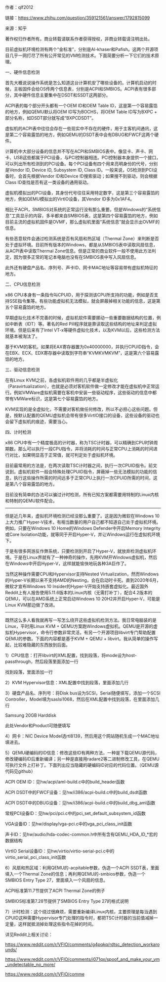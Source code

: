 作者：qlf2012

链接：https://www.zhihu.com/question/359121561/answer/1792815099

来源：知乎

著作权归作者所有。商业转载请联系作者获得授权，非商业转载请注明出处。



目前虚拟机环境检测有两个“金标准”，分别是Al-khaser和Pafish。这两个开源项目几乎一网打尽了所有公开常见的VM检测技术。下面简要分析一下它们的技术原理。

一、硬件信息检测

首先大概说说操作系统是怎么知道这台计算机安了哪些设备的。计算机启动的时候，主板固件会给OS传两个信息表，分别是ACPI和SMBIOS。ACPI表有很多部分，其中硬件信息主要集中在DSDT和SSDT这两部分。

ACPI表的每个部分开头都有一个OEM ID和OEM Table ID，这是第一个容易露馅的地方，例如QEMU默认将OEM ID写为BOCHS，将OEM Table ID写为BXPC + 部分名称，如DSDT部分就写成“BXPCDSDT”。

虚拟机的ACPI表中往往会存在一些现实中不存在的硬件，用于主客机间通讯，这是第二个容易露馅的地方，例如QEMU的DSDT表中会有DBUG和FWCF这两个硬件。

计算机中大部分设备的信息并不写在ACPI和SMBIOS表中。像显卡、声卡、网卡、USB这些都属于PCI设备，与PCI控制器相连。PCI控制器本身提供一个接口，可以列出所有检测到的PCI设备。每个PCI设备有四个用来亮明身份的代号，分别是Vendor ID, Device ID, Subsystem ID, Class ID。一般来说，OS检测到PCI设备时，会首先根据Vendor ID和Device ID搜索驱动；如果搜不到驱动，则会根据Class ID查找是否有这一类设备的通用驱动。

虚拟机模拟出的PCI设备，其身份代号往往采用特定数字，这是第三个容易露馅的地方，例如QEMU模拟出的VirtIO设备，其Vendor ID多为0x1AF4。

相比于ACPI，SMBIOS对系统的正常运行没有那么重要。但是Windows的“系统信息”工具显示的内容，多半都来自SMBIOS表，这是第四个容易露馅的地方，例如目前主流的虚拟机固件是OVMF，那么虚拟机里面“系统信息”就会显示出OVMF的信息。

有些恶意软件会通过检测系统是否有风扇和热区域（Thermal Zone）来判断是否处于虚拟环境。目前所有版本的Windows，都是从SMBIOS表中读取风扇信息，从ACPI表中读取Thermal Zone信息。但是正常的商业软件一般不使用此方法判定，因为很多正常的笔记本电脑也没有在SMBIOS表中写入风扇信息。

此外还有硬盘产品名、序列号、声卡ID、网卡MAC地址等容易带有虚拟机特征的地方。

二、CPU信息检测

x86 CPU本身有一条指令叫CPUID，用于探测该CPU所支持的功能，例如是否支持SSE指令集等。有些功能虚拟机无法模拟，就会屏蔽掉相关功能的信息，这是第五个容易露馅的地方。

早期虚拟化技术不完善的时候，虚拟机软件需要挪动一些重要数据结构的位置，例如中断表（IDT）等。著名的Red Pill程序就是靠读取这些结构的地址来判定虚拟环境。但是后来有了Intel VT-x等硬件虚拟化技术，以及KVM以后，这些检测方法就基本被淘汰了。

基于KVM的客机，如果将EAX寄存器置为0x40000000，并执行CPUID指令，会在EBX、ECX、EDX寄存器中读取到字符串“KVMKVMKVM”，这是第六个容易露馅的地方。

三、驱动信息检测

在有Linux KVM之前，各虚拟机软件用的几乎都是半虚拟化（Paravirtualization），也就是必须对客机软件做一定修改才能在虚拟机中正常运行。例如VMWare虚拟机需要在客机中安装一些驱动程序，这些驱动的信息中都带有VMWare标识，这是第七个容易露馅的地方。

KVM实现的是全虚拟化，不需要对客机做任何修改，所以不必担心这些问题。但是，按默认配置的QEMU虚拟机会带有很多VirtIO接口的设备，这些设备的驱动也会留下虚拟机的痕迹，需要当心。

四、计时检测

x86 CPU中有一个精度极高的计时器，称为TSC计时器，可以精确到CPU时钟周期数。那么可以执行一段CPU指令，并将消耗的时间与正常CPU上消耗的时间进行对比，如果明显高于正常值，就可判定处于虚拟机环境。

目前最常用的方法是，在两次读取TSC计时器之间，执行一次CPUID指令。前文说到，虚拟机软件一般会特殊处理CPUID指令，屏蔽掉一些无法模拟的功能的信息，执行这些操作所需的时间远多于正常CPU上执行一次CPUID所需的时间，这是第八个容易露馅的地方。

目前没有简单的办法可以骗过计时检测，所有已知方案都需要用特制的Linux内核和特制的QEMU软件配合。

---

但是近几年来，虚拟机环境检测已经没那么重要了。这是因为微软在Windows 10上大力推广Hyper-V技术，有相当数量的用户自己都不知道自己处于虚拟机环境。例如，只要在Windows 10 Home的Windows Defender中开启Memory Integrity或Core Isolation功能，就等同于开启Hyper-V，并让Windows运行在虚拟机环境下。

于是有很多网游反作弊系统，只要检测到开启了Hyper-V，就放弃检测虚拟机环境。于是在Linux界就有了一种神奇的操作，先用KVM开Windows虚拟机，然后在Windows中开启Hyper-V，这样就能愉快地玩各种3A巨作了。

当然这种操作需要CPU和Hypervisor支持Nested Virtualization，然而Windows的Hyper-V长期以来不支持AMD的Nesting，会在启动时卡死。直到2020年6月，微软才宣布Windows 10 Insider的Hyper-V开始支持嵌套虚拟化。最近国外Reddit上有人报告使用5.11.6版本的Linux内核（无需打补丁），配合4.2版本的QEMU，可以在AMD系统上正常启动Windows 10 20H2并开启Hyper-V，可能是Linux KVM那边做了改进。

---

既然这么多人看我就再写一写怎么绕开这些虚拟机检测方法。我日常电脑装的是Linux，平时用Linux KVM + QEMU方案跑Windows虚拟机。QEMU是开源的虚拟机Hypervisor，命令行参数非常灵活，有另一个开源项目libvirt专门帮助配置QEMU的参数。下面的内容都是基于KVM + QEMU + libvirt。我从简单的操作写起，比较难隐藏的东西放到后面。

1）CPU信息：打开libvirt的XML配置，找到<cpu>段落，将mode设为host-passthrough，然后段落里面添加一行

<feature policy="disable" name="hypervisor"/>

找到<os>段落，里面添加一行

<smbios mode="host"/>

2）KVM Hypervisor信息：XML配置中找到<features>段落，里面添加几行

<hyperv>
  <vendor_id state="on" value="random"/>
</hyperv>
<kvm>
  <hidden state="on"/>
</kvm>

3）硬盘产品名、序列号：将Disk bus设为SCSI，Serial随便填写，添加一个SCSI Controller，Model填为saslsi1068，然后在XML配置中找到<disk>段落，在里面添加几行

<vendor>Samsung</vendor>
<product>20GB Harddisk</product>

此处Vendor和Product可随便填写

4）网卡：NIC Device Model选rtl8139，然后用这个网站随机生成一个MAC地址填进去。

5）QEMU硬编码的ID信息：修改这些ID有两种方法，一种是下载QEMU源代码，修改硬编码ID后重新编译；另一种是直接用radare2等二进制修改工具，在QEMU可执行文件上打补丁。下面列出应当隐藏的硬编码ID对应的代码位置。（QEMU源代码见github）

ACPI OEM ID：见hw/acpi/aml-build.c中的build_header函数

ACPI DSDT中的FWCF设备：见hw/i386/acpi-build.c中的build_dsdt函数

ACPI DSDT中的DBUG设备：见hw/i386/acpi-build.c中的build_dbg_aml函数

常规PCI设备ID：见hw/pci/pci.c中的pci_set_default_subsystem_id函数

VGA设备ID：见hw/display/vga-pci.c中的vga_pci_class_init函数

声卡ID：见hw/audio/hda-codec-common.h中所有含有QEMU_HDA_ID_*宏的数据结构

VirtIO Serial设备ID：见hw/virtio/virtio-serial-pci.c中的virtio_serial_pci_class_init函数

6）风扇和热区域：利用QEMU的-acpitable参数，伪造一个ACPI SSDT表，里面填入一个Thermal Zone的信息；再利用QEMU的-smbios参数，伪造一个SMBIOS Entry Type 27，里面填入一个风扇的信息。

ACPI标准第11.7节提供了ACPI Thermal Zone的例子

SMBIOS标准第7.28节提供了SMBIOS Entry Type 27的格式说明

7）计时检测：这个绕过很麻烦，需要重新编译Linux内核，主要原理是每当遇到CPUID这种需要Hypervisor专门处理的指令时，都把TSC计时器的当前值减掉一定量，这样就抵消掉处理这些指令花掉的时间。

详见Reddit上相关讨论：

https://www.reddit.com/r/VFIO/comments/g4pqkq/rdtsc_detection_workarounds/

https://www.reddit.com/r/VFIO/comments/i071qx/spoof_and_make_your_vm_undetectable_no_more/

https://www.reddit.com/r/VFIO/comme